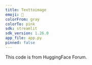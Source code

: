 ```yaml
---
title: Texttoimage
emoji: 🐨
colorFrom: gray
colorTo: pink
sdk: streamlit
sdk_version: 1.26.0
app_file: app.py
pinned: false
---
```

This code is from HuggingFace Forum.